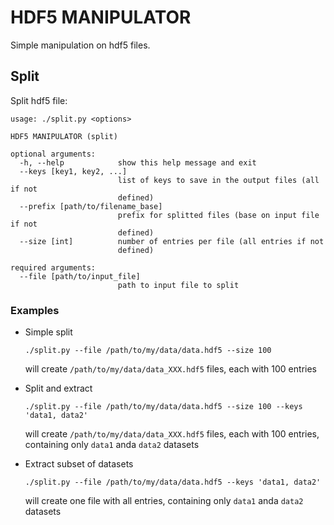 # HDF5 MANIPULATOR

Simple manipulation on hdf5 files.

## Split

Split hdf5 file:

```
usage: ./split.py <options>

HDF5 MANIPULATOR (split)

optional arguments:
  -h, --help            show this help message and exit
  --keys [key1, key2, ...]
                        list of keys to save in the output files (all if not
                        defined)
  --prefix [path/to/filename_base]
                        prefix for splitted files (base on input file if not
                        defined)
  --size [int]          number of entries per file (all entries if not
                        defined)

required arguments:
  --file [path/to/input_file]
                        path to input file to split

```

### Examples

* Simple split

  `./split.py --file /path/to/my/data/data.hdf5 --size 100`

  will create `/path/to/my/data/data_XXX.hdf5` files, each with 100 entries

* Split and extract

  `./split.py --file /path/to/my/data/data.hdf5 --size 100 --keys 'data1, data2'`

  will create `/path/to/my/data/data_XXX.hdf5` files, each with 100 entries, containing only `data1` anda `data2` datasets

* Extract subset of datasets

  `./split.py --file /path/to/my/data/data.hdf5 --keys 'data1, data2'`

  will create one file with all entries, containing only `data1` anda `data2` datasets
